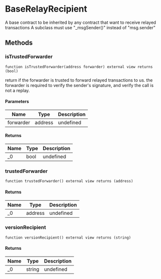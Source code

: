 # BaseRelayRecipient





A base contract to be inherited by any contract that want to receive relayed transactions A subclass must use &quot;_msgSender()&quot; instead of &quot;msg.sender&quot;



## Methods

### isTrustedForwarder

```solidity
function isTrustedForwarder(address forwarder) external view returns (bool)
```

return if the forwarder is trusted to forward relayed transactions to us. the forwarder is required to verify the sender&#39;s signature, and verify the call is not a replay.



#### Parameters

| Name | Type | Description |
|---|---|---|
| forwarder | address | undefined

#### Returns

| Name | Type | Description |
|---|---|---|
| _0 | bool | undefined

### trustedForwarder

```solidity
function trustedForwarder() external view returns (address)
```






#### Returns

| Name | Type | Description |
|---|---|---|
| _0 | address | undefined

### versionRecipient

```solidity
function versionRecipient() external view returns (string)
```






#### Returns

| Name | Type | Description |
|---|---|---|
| _0 | string | undefined




